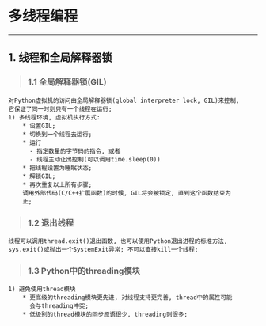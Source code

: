 # **多线程编程**
***


## **1. 线程和全局解释器锁**
> ### **1.1 全局解释器锁(GIL)**
    对Python虚拟机的访问由全局解释器锁(global interpreter lock, GIL)来控制,
    它保证了同一时刻只有一个线程在运行;
    1) 多线程环境, 虚拟机执行方式:
        * 设置GIL;
        * 切换到一个线程去运行;
        * 运行
          - 指定数量的字节码的指令, 或者
          - 线程主动让出控制(可以调用time.sleep(0))
        * 把线程设置为睡眠状态;
        * 解锁GIL;
        * 再次重复以上所有步骤;
        调用外部代码(C/C++扩展函数)的时候, GIL将会被锁定, 直到这个函数结束为
        止;
> ### **1.2 退出线程**
    线程可以调用thread.exit()退出函数, 也可以使用Python退出进程的标准方法,
    sys.exit()或抛出一个SystemExit异常; 不可以直接kill一个线程;
> ### **1.3  Python中的threading模块**
    1) 避免使用thread模块
        * 更高级的threading模块更先进, 对线程支持更完善, thread中的属性可能
          会与threading冲突;
        * 低级别的thread模块的同步原语很少, threading则很多;


